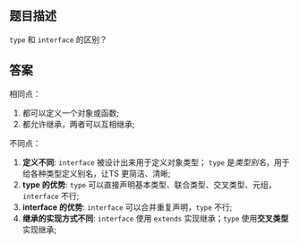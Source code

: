 ## 题目描述
`type` 和 `interface` 的区别？

## 答案

相同点：
1. 都可以定义一个对象或函数;
2. 都允许继承，两者可以互相继承;

不同点：
1. **定义不同**: `interface` 被设计出来用于定义对象类型；  `type` 是*类型别名*，用于给各种类型定义别名，让TS 更简洁、清晰;
2. **type 的优势**: `type` 可以直接声明基本类型、联合类型、交叉类型、元组，`interface` 不行;
3. **interface 的优势**: `interface` 可以合并重复声明，`type` 不行;
4. **继承的实现方式不同**: `interface` 使用 `extends` 实现继承；`type` 使用**交叉类型**实现继承;
